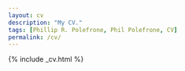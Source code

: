 ```yaml
---
layout: cv
description: "My CV."
tags: [Phillip R. Polefrone, Phil Polefrone, CV]
permalink: /cv/
---
```


{% include _cv.html %}
